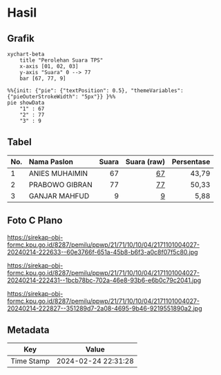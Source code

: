 # Hasil

## Grafik

```mermaid
xychart-beta
    title "Perolehan Suara TPS"
    x-axis [01, 02, 03]
    y-axis "Suara" 0 --> 77
    bar [67, 77, 9]
```

```mermaid
%%{init: {"pie": {"textPosition": 0.5}, "themeVariables": {"pieOuterStrokeWidth": "5px"}} }%%
pie showData
    "1" : 67
    "2" : 77
    "3" : 9
```

## Tabel

| No. | Nama Paslon    | Suara | Suara (raw) | Persentase |
|:--- |:-------------- | -----:| -----------:| ----------:|
| 1   | ANIES MUHAIMIN | 67    | [67][p-1]   | 43,79      |
| 2   | PRABOWO GIBRAN | 77    | [77][p-2]   | 50,33      |
| 3   | GANJAR MAHFUD  | 9     | [9][p-3]    | 5,88       |


[p-1]: https://github.com/gigit-pemilu/pemilu-2024-21-kepulauan-riau/blob/main/pilpres/hitung-suara/sub/21-kepulauan-riau/sub/71-kota-batam/sub/10-batam-kota/sub/1004-belian/sub/027-tps/sub/paslon-1.txt
[p-2]: https://github.com/gigit-pemilu/pemilu-2024-21-kepulauan-riau/blob/main/pilpres/hitung-suara/sub/21-kepulauan-riau/sub/71-kota-batam/sub/10-batam-kota/sub/1004-belian/sub/027-tps/sub/paslon-2.txt
[p-3]: https://github.com/gigit-pemilu/pemilu-2024-21-kepulauan-riau/blob/main/pilpres/hitung-suara/sub/21-kepulauan-riau/sub/71-kota-batam/sub/10-batam-kota/sub/1004-belian/sub/027-tps/sub/paslon-3.txt

## Foto C Plano

https://sirekap-obj-formc.kpu.go.id/8287/pemilu/ppwp/21/71/10/10/04/2171101004027-20240214-222633--60e3766f-651a-45b8-b6f3-a0c8f07f5c80.jpg

https://sirekap-obj-formc.kpu.go.id/8287/pemilu/ppwp/21/71/10/10/04/2171101004027-20240214-222431--1bcb78bc-702a-46e8-93b6-e6b0c79c2041.jpg

https://sirekap-obj-formc.kpu.go.id/8287/pemilu/ppwp/21/71/10/10/04/2171101004027-20240214-222827--351289d7-2a08-4695-9b46-9219551890a2.jpg


## Metadata

| Key        | Value               |
| ---------- | ------------------- |
| Time Stamp | 2024-02-24 22:31:28 |



